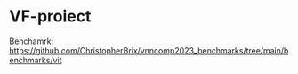 # VF-proiect

Benchamrk: https://github.com/ChristopherBrix/vnncomp2023_benchmarks/tree/main/benchmarks/vit
